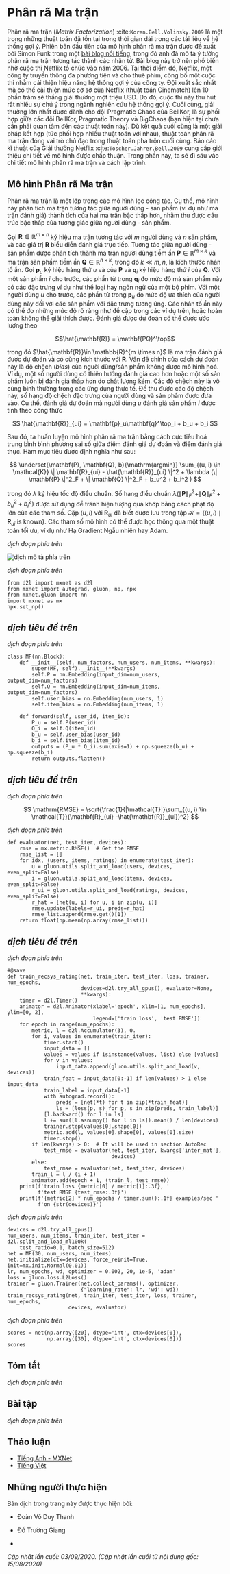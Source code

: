 <!-- ===================== Bắt đầu dịch Phần 1 ==================== -->

<!--
# Matrix Factorization
-->

# Phân rã Ma trận


<!--
Matrix Factorization :cite:`Koren.Bell.Volinsky.2009` is a well-established algorithm in the recommender systems literature.
The first version of matrix factorization model is proposed by Simon Funk in a famous [blog post](https://sifter.org/~simon/journal/20061211.html) 
in which he described the idea of factorizing the interaction matrix.
It then became widely known due to the Netflix contest which was held in 2006.
At that time, Netflix, a media-streaming and video-rental company, announced a contest to improve its recommender system performance.
The best team that can improve on the Netflix baseline, i.e., Cinematch), by 10 percent would win a one million USD prize.
As such, this contest attracted a lot of attention to the field of recommender system research.
Subsequently, the grand prize was won by the BellKor's Pragmatic Chaos team, a combined team of BellKor, Pragmatic Theory, and BigChaos (you do not need to worry about these algorithms now).
Although the final score was the result of an ensemble solution (i.e., a combination of many algorithms), 
the matrix factorization algorithm played a critical role in the final blend.
The technical report the Netflix Grand Prize solution :cite:`Toscher.Jahrer.Bell.2009` provides a detailed introduction to the adopted model.
In this section, we will dive into the details of the matrix factorization model and its implementation.
-->

Phân rã ma trận (*Matrix Factorization*) :cite:`Koren.Bell.Volinsky.2009` là một trong những thuật toán đã tồn tại trong thời gian dài trong các tài liệu về hệ thống gợi ý.
Phiên bản đầu tiên của mô hình phân rã ma trận được đề xuất bởi Simon Funk trong một [bài blog nổi tiếng](https://sifter.org/~simon/journal/20061211.html), trong đó anh đã mô tả ý tưởng phân rã ma trận tương tác thành các nhân tử.
Bài blog này trở nên phổ biến nhờ cuộc thi Netflix tổ chức vào năm 2006.
Tại thời điểm đó, Netflix, một công ty truyền thông đa phương tiện và cho thuê phim, công bố một cuộc thi nhằm cải thiện hiệu năng hệ thống gợi ý của công ty.
Đội xuất sắc nhất mà có thể cải thiện mức cơ sở của Netflix (thuật toán Cinematch) lên 10 phần trăm sẽ thắng giải thưởng một triệu USD.
Do đó, cuộc thi này thu hút rất nhiều sự chú ý trong ngành nghiên cứu hệ thống gợi ý.
Cuối cùng, giải thưởng lớn nhất được dành cho đội Pragmatic Chaos của BellKor, là sự phối hợp giữa các đội BellKor, Pragmatic Theory và BigChaos (bạn hiện tại chưa cần phải quan tâm đến các thuật toán này).
Dù kết quả cuối cùng là một giải pháp kết hợp (tức phối hợp nhiều thuật toán với nhau),
thuật toán phân rã ma trận đóng vai trò chủ đạo trong thuật toán pha trộn cuối cùng.
Báo cáo kĩ thuật của Giải thưởng Netflix :cite:`Toscher.Jahrer.Bell.2009` cung cấp giới thiệu chi tiết về mô hình được chấp thuận.
Trong phần này, ta sẽ đi sâu vào chi tiết mô hình phân rã ma trận và cách lập trình.


<!--
## The Matrix Factorization Model
-->

## Mô hình Phân rã Ma trận


<!--
Matrix factorization is a class of collaborative filtering models.
Specifically, the model factorizes the user-item interaction matrix (e.g., rating matrix)
into the product of two lower-rank matrices, capturing the low-rank structure of the user-item interactions.
-->

Phân rã ma trận là một lớp trong các mô hình lọc cộng tác.
Cụ thể, mô hình này phân tích ma trận tương tác giữa người dùng - sản phẩm (ví dụ như ma trận đánh giá)
thành tích của hai ma trận bậc thấp hơn, nhằm thu được cấu trúc bậc thấp của tương giác giữa người dùng - sản phẩm.


<!--
Let $\mathbf{R} \in \mathbb{R}^{m \times n}$ denote the interaction matrix with $m$ users and $n$ items,
and the values of $\mathbf{R}$ represent explicit ratings.
The user-item interaction will be factorized into a user latent matrix $\mathbf{P} \in \mathbb{R}^{m \times k}$ 
and an item latent matrix $\mathbf{Q} \in \mathbb{R}^{n \times k}$, where $k \ll m, n$, is the latent factor size.
Let $\mathbf{p}_u$ denote the $u^\mathrm{th}$ row of $\mathbf{P}$ and $\mathbf{q}_i$ denote the $i^\mathrm{th}$ row of $\mathbf{Q}$.
For a given item $i$, the elements of $\mathbf{q}_i$ measure the extent to which the item possesses those characteristics such as the genres and languages of a movie.
For a given user $u$, the elements of $\mathbf{p}_u$ measure the extent of interest the user has in items' corresponding characteristics.
These latent factors might measure obvious dimensions as mentioned in those examples or are completely uninterpretable.
The predicted ratings can be estimated by
-->

Gọi $\mathbf{R} \in \mathbb{R}^{m \times n}$ ký hiệu ma trận tương tác với $m$ người dùng và $n$ sản phẩm,
và các giá trị $\mathbf{R}$ biểu diễn đánh giá trực tiếp.
Tương tác giữa người dùng - sản phẩm được phân tích thành ma trận người dùng tiềm ẩn $\mathbf{P} \in \mathbb{R}^{m \times k}$
và ma trận sản phẩm tiềm ẩn $\mathbf{Q} \in \mathbb{R}^{n \times k}$, trong đó $k \ll m, n$, là kích thước nhân tố ẩn.
Gọi $\mathbf{p}_u$ ký hiệu hàng thứ $u$ và của $\mathbf{P}$ và $\mathbf{q}_i$ ký hiệu hàng thứ $i$ của $\mathbf{Q}$.
Với một sản phẩm $i$ cho trước, các phẩn tử trong $\mathbf{q}_i$ đo mức độ mà sản phẩm này có các đặc trưng ví dụ như thể loại hay ngôn ngữ của một bộ phim.
Với một người dùng $u$ cho trước, các phần tử trong $\mathbf{p}_u$ đo mức độ ưa thích của người dùng này đối với các sản phẩm với đặc trưng tương ứng.
Các nhân tố ẩn này có thể đo những mức độ rõ ràng như đề cập trong các ví dụ trên, hoặc hoàn toàn không thể giải thích được.
Đánh giá được dự đoán có thể được ước lượng theo


$$\hat{\mathbf{R}} = \mathbf{PQ}^\top$$


<!--
where $\hat{\mathbf{R}}\in \mathbb{R}^{m \times n}$ is the predicted rating matrix which has the same shape as $\mathbf{R}$.
One major problem of this prediction rule is that users/items biases can not be modeled.
For example, some users tend to give higher ratings or some items always get lower ratings due to poorer quality.
These biases are commonplace in real-world applications.
To capture these biases, user specific and item specific bias terms are introduced.
Specifically, the predicted rating user $u$ gives to item $i$ is calculated by
-->

trong đó $\hat{\mathbf{R}}\in \mathbb{R}^{m \times n}$ là ma trận đánh giá được dự đoán và có cùng kích thước với $\mathbf{R}$.
Vấn đề chính của cách dự đoán này là độ chệch (*bias*) của người dùng/sản phẩm không được mô hình hoá.
Ví dụ, một số người dùng có thiên hướng đánh giá cao hơn hoặc một số sản phẩm luôn bị đánh giá thấp hơn do chất lượng kém.
Các độ chệch này là vô cùng bình thường trong các ứng dụng thực tế.
Để thu được các độ chệch này, số hạng độ chệch đặc trưng của người dùng và sản phẩm được đưa vào.
Cụ thể, đánh giá dự đoán mà người dùng $u$ đánh giá sản phẩm $i$ được tính theo công thức


$$
\hat{\mathbf{R}}_{ui} = \mathbf{p}_u\mathbf{q}^\top_i + b_u + b_i
$$


<!--
Then, we train the matrix factorization model by minimizing the mean squared error between predicted rating scores and real rating scores.
The objective function is defined as follows:
-->

Sau đó, ta huấn luyện mô hình phân rã ma trận bằng cách cực tiểu hoá trung bình bình phương sai số giữa điểm đánh giá dự đoán và điểm đánh giá thực.
Hàm mục tiêu được định nghĩa như sau:


$$
\underset{\mathbf{P}, \mathbf{Q}, b}{\mathrm{argmin}} \sum_{(u, i) \in \mathcal{K}} \| \mathbf{R}_{ui} -
\hat{\mathbf{R}}_{ui} \|^2 + \lambda (\| \mathbf{P} \|^2_F + \| \mathbf{Q}
\|^2_F + b_u^2 + b_i^2 )
$$


<!--
where $\lambda$ denotes the regularization rate.
The regularizing term $\lambda (\| \mathbf{P} \|^2_F + \| \mathbf{Q}\|^2_F + b_u^2 + b_i^2 )$ is used to avoid over-fitting by penalizing the magnitude of the parameters.
The $(u, i)$ pairs for which $\mathbf{R}_{ui}$ is known are stored in the set $\mathcal{K}=\{(u, i) \mid \mathbf{R}_{ui} \text{ is known}\}$.
The model parameters can be learned with an optimization algorithm, such as Stochastic Gradient Descent and Adam.
-->

trong đó $\lambda$ ký hiệu tốc độ điều chuẩn.
Số hạng điều chuẩn $\lambda (\| \mathbf{P} \|^2_F + \| \mathbf{Q}\|^2_F + b_u^2 + b_i^2 )$ được sử dụng để tránh hiện tượng quá khớp bằng cách phạt độ lớn của các tham số.
Cặp $(u, i)$ với $\mathbf{R}_{ui}$ đã biết được lưu trong tập $\mathcal{K}=\{(u, i) \mid \mathbf{R}_{ui} \text{ is known}\}$.
Các tham số mô hình có thể được học thông qua một thuật toán tối ưu, ví dụ như Hạ Gradient Ngẫu nhiên hay Adam.

<!-- ===================== Kết thúc dịch Phần 1 ===================== -->

<!-- ===================== Bắt đầu dịch Phần 2 ===================== -->

<!--
An intuitive illustration of the matrix factorization model is shown below:
-->

*dịch đoạn phía trên*


<!--
![Illustration of matrix factorization model](../img/rec-mf.svg)
-->

![*dịch mô tả phía trên*](../img/rec-mf.svg)


<!--
In the rest of this section, we will explain the implementation of matrix factorization and train the model on the MovieLens dataset.
-->

*dịch đoạn phía trên*


```{.python .input  n=2}
from d2l import mxnet as d2l
from mxnet import autograd, gluon, np, npx
from mxnet.gluon import nn
import mxnet as mx
npx.set_np()
```


<!--
## Model Implementation
-->

## *dịch tiêu đề trên*


<!--
First, we implement the matrix factorization model described above.
The user and item latent factors can be created with the `nn.Embedding`.
The `input_dim` is the number of items/users and the (`output_dim`) is the dimension of the latent factors ($k$).
We can also use `nn.Embedding` to create the user/item biases by setting the `output_dim` to one.
In the `forward` function, user and item ids are used to look up the embeddings.
-->

*dịch đoạn phía trên*


```{.python .input  n=4}
class MF(nn.Block):
    def __init__(self, num_factors, num_users, num_items, **kwargs):
        super(MF, self).__init__(**kwargs)
        self.P = nn.Embedding(input_dim=num_users, output_dim=num_factors)
        self.Q = nn.Embedding(input_dim=num_items, output_dim=num_factors)
        self.user_bias = nn.Embedding(num_users, 1)
        self.item_bias = nn.Embedding(num_items, 1)

    def forward(self, user_id, item_id):
        P_u = self.P(user_id)
        Q_i = self.Q(item_id)
        b_u = self.user_bias(user_id)
        b_i = self.item_bias(item_id)
        outputs = (P_u * Q_i).sum(axis=1) + np.squeeze(b_u) + np.squeeze(b_i)
        return outputs.flatten()
```


<!--
## Evaluation Measures
-->

## *dịch tiêu đề trên*


<!--
We then implement the RMSE (root-mean-square error) measure, which is commonly used to measure the differences between rating scores 
predicted by the model and the actually observed ratings (ground truth) :cite:`Gunawardana.Shani.2015`. RMSE is defined as:
-->

*dịch đoạn phía trên*


$$
\mathrm{RMSE} = \sqrt{\frac{1}{|\mathcal{T}|}\sum_{(u, i) \in \mathcal{T}}(\mathbf{R}_{ui} -\hat{\mathbf{R}}_{ui})^2}
$$


<!--
where $\mathcal{T}$ is the set consisting of pairs of users and items that you want to evaluate on.
$|\mathcal{T}|$ is the size of this set. We can use the RMSE function provided by `mx.metric`.
-->

*dịch đoạn phía trên*


```{.python .input  n=3}
def evaluator(net, test_iter, devices):
    rmse = mx.metric.RMSE()  # Get the RMSE
    rmse_list = []
    for idx, (users, items, ratings) in enumerate(test_iter):
        u = gluon.utils.split_and_load(users, devices, even_split=False)
        i = gluon.utils.split_and_load(items, devices, even_split=False)
        r_ui = gluon.utils.split_and_load(ratings, devices, even_split=False)
        r_hat = [net(u, i) for u, i in zip(u, i)]
        rmse.update(labels=r_ui, preds=r_hat)
        rmse_list.append(rmse.get()[1])
    return float(np.mean(np.array(rmse_list)))
```


<!--
## Training and Evaluating the Model
-->

## *dịch tiêu đề trên*


<!--
In the training function, we adopt the $L_2$ loss with weight decay.
The weight decay mechanism has the same effect as the $L_2$ regularization.
-->

*dịch đoạn phía trên*


```{.python .input  n=4}
#@save
def train_recsys_rating(net, train_iter, test_iter, loss, trainer, num_epochs,
                        devices=d2l.try_all_gpus(), evaluator=None,
                        **kwargs):
    timer = d2l.Timer()
    animator = d2l.Animator(xlabel='epoch', xlim=[1, num_epochs], ylim=[0, 2],
                            legend=['train loss', 'test RMSE'])
    for epoch in range(num_epochs):
        metric, l = d2l.Accumulator(3), 0.
        for i, values in enumerate(train_iter):
            timer.start()
            input_data = []
            values = values if isinstance(values, list) else [values]
            for v in values:
                input_data.append(gluon.utils.split_and_load(v, devices))
            train_feat = input_data[0:-1] if len(values) > 1 else input_data
            train_label = input_data[-1]
            with autograd.record():
                preds = [net(*t) for t in zip(*train_feat)]
                ls = [loss(p, s) for p, s in zip(preds, train_label)]
            [l.backward() for l in ls]
            l += sum([l.asnumpy() for l in ls]).mean() / len(devices)
            trainer.step(values[0].shape[0])
            metric.add(l, values[0].shape[0], values[0].size)
            timer.stop()
        if len(kwargs) > 0:  # It will be used in section AutoRec
            test_rmse = evaluator(net, test_iter, kwargs['inter_mat'],
                                  devices)
        else:
            test_rmse = evaluator(net, test_iter, devices)
        train_l = l / (i + 1)
        animator.add(epoch + 1, (train_l, test_rmse))
    print(f'train loss {metric[0] / metric[1]:.3f}, '
          f'test RMSE {test_rmse:.3f}')
    print(f'{metric[2] * num_epochs / timer.sum():.1f} examples/sec '
          f'on {str(devices)}')
```


<!--
Finally, let us put all things together and train the model.
Here, we set the latent factor dimension to 30.
-->

*dịch đoạn phía trên*


```{.python .input  n=5}
devices = d2l.try_all_gpus()
num_users, num_items, train_iter, test_iter = d2l.split_and_load_ml100k(
    test_ratio=0.1, batch_size=512)
net = MF(30, num_users, num_items)
net.initialize(ctx=devices, force_reinit=True, init=mx.init.Normal(0.01))
lr, num_epochs, wd, optimizer = 0.002, 20, 1e-5, 'adam'
loss = gluon.loss.L2Loss()
trainer = gluon.Trainer(net.collect_params(), optimizer,
                        {"learning_rate": lr, 'wd': wd})
train_recsys_rating(net, train_iter, test_iter, loss, trainer, num_epochs,
                    devices, evaluator)
```


<!--
Below, we use the trained model to predict the rating that a user (ID 20) might give to an item (ID 30).
-->

*dịch đoạn phía trên*


```{.python .input  n=6}
scores = net(np.array([20], dtype='int', ctx=devices[0]),
             np.array([30], dtype='int', ctx=devices[0]))
scores
```

## Tóm tắt

<!--
* The matrix factorization model is widely used in recommender systems.  It can be used to predict ratings that a user might give to an item.
* We can implement and train matrix factorization for recommender systems.
-->

*dịch đoạn phía trên*


## Bài tập

<!--
* Vary the size of latent factors. How does the size of latent factors influence the model performance?
* Try different optimizers, learning rates, and weight decay rates.
* Check the predicted rating scores of other users for a specific movie.
-->

*dịch đoạn phía trên*


<!-- ===================== Kết thúc dịch Phần 2 ===================== -->


## Thảo luận
* [Tiếng Anh - MXNet](https://discuss.d2l.ai/t/400)
* [Tiếng Việt](https://forum.machinelearningcoban.com/c/d2l)


## Những người thực hiện
Bản dịch trong trang này được thực hiện bởi:
<!--
Tác giả của mỗi Pull Request điền tên mình và tên những người review mà bạn thấy
hữu ích vào từng phần tương ứng. Mỗi dòng một tên, bắt đầu bằng dấu `*`.

Tên đầy đủ của các reviewer có thể được tìm thấy tại https://github.com/aivivn/d2l-vn/blob/master/docs/contributors_info.md
-->

* Đoàn Võ Duy Thanh
<!-- Phần 1 -->
* Đỗ Trường Giang

<!-- Phần 2 -->
* 

*Cập nhật lần cuối: 03/09/2020. (Cập nhật lần cuối từ nội dung gốc: 15/08/2020)*
